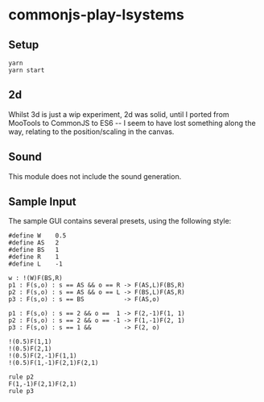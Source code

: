 # commonjs-play-lsystems

## Setup

    yarn
    yarn start 

## 2d

Whilst 3d is just a wip experiment, 2d was solid, until I ported
from MooTools to CommonJS to ES6 -- I seem to have lost something
along the way, relating to the position/scaling in the canvas.

## Sound

This module does not include the sound generation.

## Sample Input

The sample GUI contains several presets, using the following style:

    #define W    0.5
    #define AS 	 2
    #define BS 	 1
    #define R 	 1
    #define L    -1

    w : !(W)F(BS,R)
    p1 : F(s,o) : s == AS && o == R -> F(AS,L)F(BS,R)
    p2 : F(s,o) : s == AS && o == L -> F(BS,L)F(AS,R)
    p3 : F(s,o) : s == BS	        -> F(AS,o)

    p1 : F(s,o) : s == 2 && o ==  1 -> F(2,-1)F(1, 1)
    p2 : F(s,o) : s == 2 && o == -1 -> F(1,-1)F(2, 1)
    p3 : F(s,o) : s == 1 &&         -> F(2, o)

    !(0.5)F(1,1)
    !(0.5)F(2,1)
    !(0.5)F(2,-1)F(1,1)
    !(0.5)F(1,-1)F(2,1)F(2,1)

    rule p2
    F(1,-1)F(2,1)F(2,1)
    rule p3
